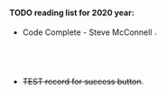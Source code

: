 #### TODO reading list for 2020 year:

* Code Complete - Steve McConnell <img src="http://icons.iconarchive.com/icons/oxygen-icons.org/oxygen/32/Actions-window-close-icon.png" width="2%">
* ~~TEST record for success button~~<img src="https://cdn3.iconfinder.com/data/icons/cosmo-color-player-1/40/button_check_1-512.png" width="2%">
